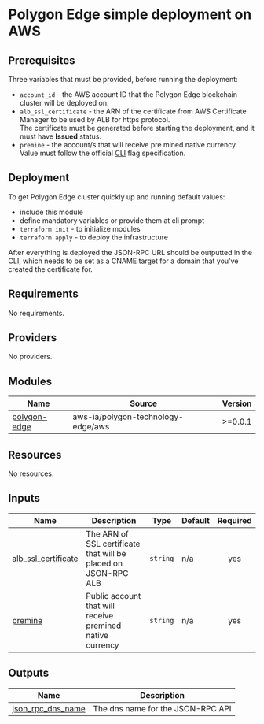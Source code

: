 <!-- BEGIN_TF_DOCS -->
# Polygon Edge simple deployment on AWS

## Prerequisites

Three variables that must be provided, before running the deployment:

* `account_id` - the AWS account ID that the Polygon Edge blockchain cluster will be deployed on.
* `alb_ssl_certificate` - the ARN of the certificate from AWS Certificate Manager to be used by ALB for https protocol.   
  The certificate must be generated before starting the deployment, and it must have **Issued** status.
* `premine` - the account/s that will receive pre mined native currency.
  Value must follow the official [CLI](https://docs.polygon.technology/docs/edge/get-started/cli-commands#genesis-flags) flag specification.

## Deployment
To get Polygon Edge cluster quickly up and running default values:
* include this module
* define mandatory variables or provide them at cli prompt    
* `terraform init` - to initialize modules   
* `terraform apply` - to deploy the infrastructure

After everything is deployed the JSON-RPC URL should be outputted in the CLI, which needs to be set as a CNAME target
for a domain that you've created the certificate for.

## Requirements

No requirements.

## Providers

No providers.

## Modules

| Name | Source | Version |
|------|--------|---------|
| <a name="module_polygon-edge"></a> [polygon-edge](#module\_polygon-edge) | aws-ia/polygon-technology-edge/aws | >=0.0.1 |

## Resources

No resources.

## Inputs

| Name | Description | Type | Default | Required |
|------|-------------|------|---------|:--------:|
| <a name="input_alb_ssl_certificate"></a> [alb\_ssl\_certificate](#input\_alb\_ssl\_certificate) | The ARN of SSL certificate that will be placed on JSON-RPC ALB | `string` | n/a | yes |
| <a name="input_premine"></a> [premine](#input\_premine) | Public account that will receive premined native currency | `string` | n/a | yes |

## Outputs

| Name | Description |
|------|-------------|
| <a name="output_json_rpc_dns_name"></a> [json\_rpc\_dns\_name](#output\_json\_rpc\_dns\_name) | The dns name for the JSON-RPC API |
<!-- END_TF_DOCS -->